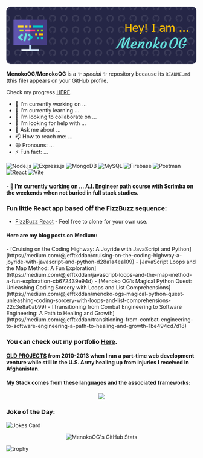 <!-- Header Image -->
[![MasterHead](https://github.com/MenokoOG/MenokoOG/blob/main/github-header-image.png)](https://github.com/MenokoOG)

<!-- GitHub profile information -->
**MenokoOG/MenokoOG** is a ✨ _special_ ✨ repository because its `README.md` (this file) appears on your GitHub profile.

Check my progress [HERE](https://github.com/MenokoOG/assignments).

- 🔭 I’m currently working on ...
- 🌱 I’m currently learning ...
- 👯 I’m looking to collaborate on ...
- 🤔 I’m looking for help with ...
- 💬 Ask me about ...
- 📫 How to reach me: ...
- 😄 Pronouns: ...
- ⚡ Fun fact: ...

<!-- Badges -->
![Node.js](https://img.shields.io/badge/Node%20js-339933?style=for-the-badge&logo=nodedotjs&logoColor=white)
![Express.js](https://img.shields.io/badge/Express%20js-000000?style=for-the-badge&logo=express&logoColor=white)
![MongoDB](https://img.shields.io/badge/MongoDB-4EA94B?style=for-the-badge&logo=mongodb&logoColor=white)
![MySQL](https://img.shields.io/badge/MySQL-005C84?style=for-the-badge&logo=mysql&logoColor=white)
![Firebase](https://img.shields.io/badge/firebase-ffca28?style=for-the-badge&logo=firebase&logoColor=black)
![Postman](https://img.shields.io/badge/Postman-FF6C37?style=for-the-badge&logo=Postman&logoColor=white)
![React](https://img.shields.io/badge/React-20232A?style=for-the-badge&logo=react&logoColor=61DAFB)
![Vite](https://img.shields.io/badge/Vite-B73BFE?style=for-the-badge&logo=vite&logoColor=FFD62E)

<h4>- 🔭 I’m currently working on ... A.I. Engineer path course with Scrimba on the weekends when not buried in full stack studies.</h4>

### Fun little React app based off the FizzBuzz sequence:
- [FizzBuzz React](https://github.com/MenokoOG/fizzbuzz-react) - Feel free to clone for your own use.

<h4>Here are my blog posts on Medium:</h4>
- [Cruising on the Coding Highway: A Joyride with JavaScript and Python](https://medium.com/@jefftkddan/cruising-on-the-coding-highway-a-joyride-with-javascript-and-python-d28a1a4ea109)
- [JavaScript Loops and the Map Method: A Fun Exploration](https://medium.com/@jefftkddan/javascript-loops-and-the-map-method-a-fun-exploration-cb672439e94d)
- [Menoko OG’s Magical Python Quest: Unleashing Coding Sorcery with Loops and List Comprehensions](https://medium.com/@jefftkddan/menoko-ogs-magical-python-quest-unleashing-coding-sorcery-with-loops-and-list-comprehensions-22c3e8a0ab99)
- [Transitioning from Combat Engineering to Software Engineering: A Path to Healing and Growth](https://medium.com/@jefftkddan/transitioning-from-combat-engineering-to-software-engineering-a-path-to-healing-and-growth-1be494cd7d18)

### You can check out my portfolio [Here](https://ljefferson-menoko-site.netlify.app/).

#### [OLD PROJECTS](https://menokoog.github.io/Past-Web-Projects-for-Clients/) from 2010-2013 when I ran a part-time web development venture while still in the U.S. Army healing up from injuries I received in Afghanistan.

#### My Stack comes from these languages and the associated frameworks:
<div align="center">
  <img height=200 align="center" src="https://github-readme-stats-alpha-ten-56.vercel.app/api/top-langs?username=MenokoOG&langs_count=15&hide_progress=true" />
</div>

### Joke of the Day:
![Jokes Card](https://readme-jokes.vercel.app/api?hideBorder)

<div align="center">
  <img src="https://github-profile-summary-cards.vercel.app/api/cards/profile-details?username=MenokoOG&theme=github_dark" alt="MenokoOG's GitHub Stats"/>
</div>

![trophy](https://github-profile-trophy.vercel.app/?username=MenokoOG&theme=juicyfresh)
